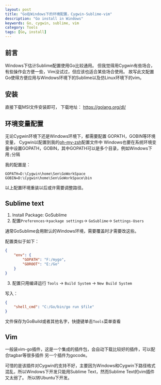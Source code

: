 ```yaml
---
layout: post
title: "Go在Windows下的环境配置，Cygwin-Sublime-vim"
description: "Go install in Windows"
keywords: Go, cygwin, sublime, vim
category: Tools
tags: [Go, install]
---
```


## 前言

Windows下估计Sublime配置使用Go比较通用。
但我觉得用Cygwin有些场合，有些操作会方便一些，Vim没试过，但应该也适合某些场合使用。
故写此文配置Go使得方便应用与Windows环境下的Sublime以及仿Linux环境下的vim。

## 安装
直接下载MSI文件安装即可，
下载地址： <https://golang.org/dl/>

## 环境变量配置
无论Cygwin环境下还是Windows环境下，都需要配置 GOPATH，GOBIN等环境变量，
Cygwin以配置到我的[oh-my-zsh](https://github.com/SenZhangAI/oh-my-zsh-sen)配置文件中
Windows也要在系统环境变量中设置GOPATH，GOBIN，其中GOPATH可以是多个目录，例如Windows下用`;`分隔

我的配置是：

```
GOPATH=D:\Cygwin\home\Sen\GoWorkSpace
GOBIN=D:\Cygwin\home\Sen\GoWorkSpace\bin
```

以上配置环境重装以后或许需要调整路径。

## Sublime text
1. Install Package: GoSublime
2. 配置`Preferences`->`package settings`-> `GoSublime`-> `Settings-Users`

通常GoSublime会用默认的Windows环境，需要覆盖时才需要改这些。

配置类似于如下：

```json
{
    "env": {
        "GOPATH": "F:/mygo",
        "GOROOT": "E:/Go"
    }
}
```

3. 配置只用编译运行 `Tools` -> `Build System` -> `New Build System`

写入：

``` json
{
    "shell_cmd": "C:/Go/bin/go run $file"
}
```

文件保存为GoBuild或者其他名字，快捷键单击`Tools`菜单查看

## Vim
一般装vim-go插件，这是一个集成的插件包，会自动下载比较好的插件，可以配合tagbar等很多插件
另一个插件为gocode。

可惜的是该插件对Cygwin的支持不好，主要因为Windows和Cygwin下路径格式混乱，所以Windows下开发只能用Sublime Text，然而Sublime Text的vim插件又太弱了。
所以转Ubuntu下开发。

